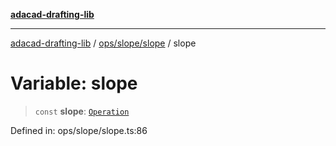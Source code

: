 [**adacad-drafting-lib**](../../../../README.md)

***

[adacad-drafting-lib](../../../../modules.md) / [ops/slope/slope](../README.md) / slope

# Variable: slope

> `const` **slope**: [`Operation`](../../../../objects/datatypes/type-aliases/Operation.md)

Defined in: ops/slope/slope.ts:86
